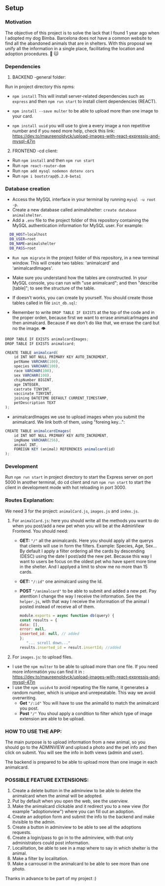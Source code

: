 ## Setup

### Motivation

The objective of this project is to solve the lack that I found 1 year ago when I adopted my dog ​​Bimba.
Barcelona does not have a common website to find all the abandoned animals that are in shelters.
With this proposal we unify all the information in a single place, facilitating the location and adoption procedures. :dog: :cat:

### Dependencies

1. BACKEND -general folder:

Run in project directory this npms:

- `npm install` This will install server-related dependencies such as `express` and then `npm run start` to install client dependencies (REACT).

- `npm install --save multer` to be able to upload more than one image to your card.
- `npm install uuid` you will use to give a every image a non repetitive number and if you need more help, check this link:  
  https://dev.to/maureenoldyck/upload-images-with-react-expressjs-and-mysql-47jn

2. FRONTEND -cd client:

- Run `npm install` and then `npm run start`
- Run `npm react-router-dom`
- Run `npm add mysql nodemon dotenv cors` 
- Run `npm i bootstrap@5.2.0-beta1` 

### Database creation

- Access the MySQL interface in your terminal by running `mysql -u root -p`.
- Create a new database called animalshelter: `create database animalshelter`.
- Add a `.env` file to the project folder of this repository containing the MySQL authentication information for MySQL user. For example:

```bash
  DB_HOST=localhost
  DB_USER=root
  DB_NAME=animalshelter
  DB_PASS=root
```
- `Run npm migrate` in the project folder of this repository, in a new terminal window. This will create two tables: 'animalcard' and 'animalcardImages'.
- Make sure you understand how the tables are constructed. In your MySQL console, you can run with "use animalcard"; and then "describe [table]"; to see the structure of the table.

- If doesn't works, you can create by yourself. You should create those tables called in file `init_db.sql`:
- Remember to write `DROP TABLE IF EXISTS` at the top of the code and in the proper orden, because first we want to errase animalcarImages and then animalcard. Because if we don't do like that, we errase the card but no the image. :eye:

```JavaScript
DROP TABLE IF EXISTS animalcardImages;
DROP TABLE IF EXISTS animalcard;
```

```JavaScript
CREATE TABLE animalcard(
    id INT NOT NULL PRIMARY KEY AUTO_INCREMENT,
    petName VARCHAR(100),
    species VARCHAR(100),
    race VARCHAR(100),
    sex VARCHAR(100),
    chipNumber BIGINT,
    age INTEGER,
    castrate TINYINT,
    vaccinate TINYINT,
    joining DATETIME DEFAULT CURRENT_TIMESTAMP,
    petDescription TEXT
);
```

- animalcardImages we use to upload images when you submit the animalcard. We link both of them, using "foreing key...": 

```JavaScript
CREATE TABLE animalcardImages(
    id INT NOT NULL PRIMARY KEY AUTO_INCREMENT,
    imgName VARCHAR(256),
    animal INT,
    FOREIGN KEY (animal) REFERENCES animalcard(id)
);
```
### Development

Run `npm run start` in project directory to start the Express server on port 5000
In another terminal, do cd client and run `npm run start` to start the client in development mode with hot reloading in port 3000.

### Routes Explanation:

We need 3 for the project: `animalCard.js`, `images.js` and `index.js`.

1.  For `animalCard.js`: here you should write all the methods you want to do when you post/add a new pet when you will be at the AdminView Frontend.
    You should need:
    - **GET:** `"/"` all the animalcards.
    Here you should apply all the querys that clients will use in form the filters. Example: Species, Age, Sex...
    By default I apply a filter ordering all the cards by descending (DESC) using the date I post/add the new pet. Because this way I want to users be focus on the oldest pet who have spent more time in the shelter. And I applyed a limit to show me no more than 15 cards.
    - **GET:** `"/:id"` one animalcard using the Id.
    - **POST** `"/animalcard"` to be able to submit and added a new pet. Pay atenttion I change the way I receive the information. See the `helper.js`, with that way I receive the information of the animal I posted instead of receive all of them.

         ```JavaScript
         module.exports = async function db(query) {
         const results = {
         data: [],
         error: null,
         inserted_id: null, // added
         };
            "... scroll down..."
         results.inserted_id = result.insertId; //added

2.  For `images.js`: to upload files.

- I use the `npm multer` to be able to upload more than one file. If you need more informatión you can find it in : https://dev.to/maureenoldyck/upload-images-with-react-expressjs-and-mysql-47jn
- I use the `npm uuidv4` to avoid repeating the file name, it generates a random number, which is unique and unrepeatable. This way we avoid overwriting.
  - **Get** `"/:id"` You will have to use the animalId to match the animalcard you post.
  - **Post** `"/"` You shoul apply a condition to filter which type of image extension are able to be upload.

### HOW TO USE THE APP:

The main purpose is to upload information from a new animal, so you should go to the ADMINVIEW and upload a photo and the pet info and then click on submit. 
You will see the info in both views (admin and user). 

The backend is prepared to be able to upload more than one image in each animalcard. 

### POSSIBLE FEATURE EXTENSIONS: 

1. Create a delete button in the adminview to be able to delete the animalcard when the animal will be adopted. 
2. Put by default when you open the web, see the userview. 
3. Make the animalcard clickable and it redirect you to a new view (for example "adoptionview") where you can fill out an adoption.
4. Create an adoption form and submit the info to the backend and make itvisible to the admin. 
5. Create a button in adminview to be able to see all the adoptions requests. 
6. Create a login/pass to go in to the adminview, with that only administrators could post information.
7. Localitation, be able to see in a map where to say in which shelter is the animal. 
8. Make a filter by localitation. 
9. Make a carrousel in the animalcard to be able to see more than one photo.

Thanks in advance to be part of my project :)
